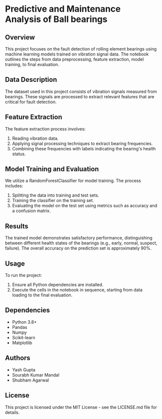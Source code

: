 
# Predictive and Maintenance Analysis of Ball bearings

## Overview
This project focuses on the fault detection of rolling element bearings using machine learning models trained on vibration signal data. The notebook outlines the steps from data preprocessing, feature extraction, model training, to final evaluation.

## Data Description
The dataset used in this project consists of vibration signals measured from bearings. These signals are processed to extract relevant features that are critical for fault detection.

## Feature Extraction
The feature extraction process involves:
1. Reading vibration data.
2. Applying signal processing techniques to extract bearing frequencies.
3. Combining these frequencies with labels indicating the bearing's health status.

## Model Training and Evaluation
We utilize a RandomForestClassifier for model training. The process includes:
1. Splitting the data into training and test sets.
2. Training the classifier on the training set.
3. Evaluating the model on the test set using metrics such as accuracy and a confusion matrix.

## Results
The trained model demonstrates satisfactory performance, distinguishing between different health states of the bearings (e.g., early, normal, suspect, failure). The overall accuracy on the prediction set is approximately 90%.

## Usage
To run the project:
1. Ensure all Python dependencies are installed.
2. Execute the cells in the notebook in sequence, starting from data loading to the final evaluation.

## Dependencies
- Python 3.8+
- Pandas
- Numpy
- Scikit-learn
- Matplotlib

## Authors
- Yash Gupta
- Sourabh Kumar Mandal
- Shubham Agarwal

## License
This project is licensed under the MIT License - see the LICENSE.md file for details.
